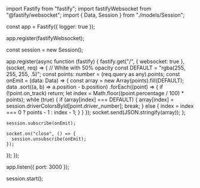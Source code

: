 import Fastify from "fastify";
import fastifyWebsocket from "@fastify/websocket";
import { Data, Session } from "./models/Session";

const app = Fastify({ logger: true });

app.register(fastifyWebsocket);

const session = new Session();

app.register(async function (fastify) {
fastify.get("/", { websocket: true }, (socket, req) => {
// White with 50% opacity
const DEFAULT = "rgba(255, 255, 255, .5)";
const points: number = (req.query as any).points;
const onEmit = (data: Data) => {
const array = new Array(points).fill(DEFAULT);
data
.sort((a, b) => a.position - b.position)
.forEach((point) => {
if (!point.on_track) return;
let index = Math.floor((point.percentage / 100) \* points);
while (true) {
if (array[index] === DEFAULT) {
array[index] = session.driverColorsById[point.driver_number];
break;
} else {
index = index === 0 ? points - 1 : index - 1;
}
}
});
socket.send(JSON.stringify(array));
};

    session.subscribe(onEmit);

    socket.on("close", () => {
      session.unsubscribe(onEmit);
    });

});
});

app.listen({ port: 3000 });

session.start();
